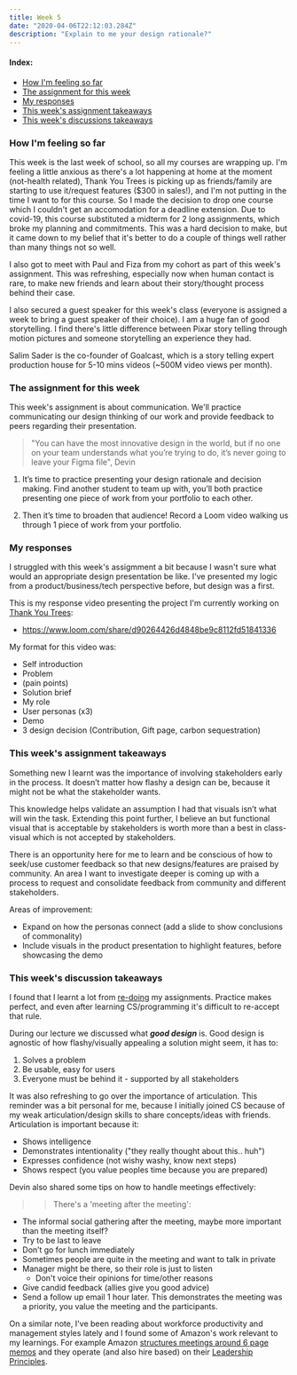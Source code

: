 ```yaml
---
title: Week 5
date: "2020-04-06T22:12:03.284Z"
description: "Explain to me your design rationale?"
---
```


#### Index:

- [How I'm feeling so far](#howAmIfeeling)
- [The assignment for this week](#assignment)
- [My responses](#responses)
- [This week's assignment takeaways](#assignmentTakeaways)
- [This week's discussions takeaways](#discussionTakeaways)

### <a name="howAmIfeeling"></a> How I'm feeling so far

This week is the last week of school, so all my courses are wrapping up. I'm feeling a little anxious as there's a lot happening at home at the moment (not-health related), Thank You Trees is picking up as friends/family are starting to use it/request features (\$300 in sales!), and I'm not putting in the time I want to for this course. So I made the decision to drop one course which I couldn't get an accomodation for a deadline extension. Due to covid-19, this course substituted a midterm for 2 long assignments, which broke my planning and commitments. This was a hard decision to make, but it came down to my belief that it's better to do a couple of things well rather than many things not so well.

I also got to meet with Paul and Fiza from my cohort as part of this week's assignment. This was refreshing, especially now when human contact is rare, to make new friends and learn about their story/thought process behind their case.

I also secured a guest speaker for this week's class (everyone is assigned a week to bring a guest speaker of their choice). I am a huge fan of good storytelling. I find there's little difference between Pixar story telling through motion pictures and someone storytelling an experience they had.

Salim Sader is the co-founder of Goalcast, which is a story telling expert production house for 5-10 mins videos (~500M video views per month).

### <a name="assignment"></a> The assignment for this week

This week's assignment is about communication. We'll practice communicating our design thinking of our work and provide feedback to peers regarding their presentation.

> "You can have the most innovative design in the world, but if no one on your team understands what you’re trying to do, it’s never going to leave your Figma file", Devin

1. It’s time to practice presenting your design rationale and decision making. Find another student to team up with, you’ll both practice presenting one piece of work from your portfolio to each other.

2. Then it’s time to broaden that audience! Record a Loom video walking us through 1 piece of work from your portfolio.

### <a name="responses"></a> My responses

I struggled with this week's assigmment a bit because I wasn't sure what would an appropriate design presentation be like. I've presented my logic from a product/business/tech perspective before, but design was a first.

This is my response video presenting the project I'm currently working on [Thank You Trees](https://thankyoutrees.io):

- https://www.loom.com/share/d90264426d4848be9c8112fd51841336

My format for this video was:

- Self introduction
- Problem
- (pain points)
- Solution brief
- My role
- User personas (x3)
- Demo
- 3 design decision (Contribution, Gift page, carbon sequestration)

### <a name="assignmentTakeaways"></a> This week's assignment takeaways

Something new I learnt was the importance of involving stakeholders early in the process. It doesn’t matter how flashy a design can be, because it might not be what the stakeholder wants.

This knowledge helps validate an assumption I had that visuals isn’t what will win the task. Extending this point further, I believe an but functional visual that is acceptable by stakeholders is worth more than a best in class-visual which is not accepted by stakeholders.

There is an opportunity here for me to learn and be conscious of how to seek/use customer feedback so that new designs/features are praised by community. An area I want to investigate deeper is coming up with a process to request and consolidate feedback from community and different stakeholders.

Areas of improvement:

- Expand on how the personas connect (add a slide to show conclusions of commonality)
- Include visuals in the product presentation to highlight features, before showcasing the demo

### <a name="discussionTakeaways"></a> This week's discussion takeaways

I found that I learnt a lot from [re-doing](https://www.loom.com/share/69f1335d3349484c95812ab787b308c5) my assignments. Practice makes perfect, and even after learning CS/programming it's difficult to re-accept that rule.

During our lecture we discussed what **_good design_** is. Good design is agnostic of how flashy/visually appealing a solution might seem, it has to:

1. Solves a problem
2. Be usable, easy for users
3. Everyone must be behind it - supported by all stakeholders

It was also refreshing to go over the importance of articulation. This reminder was a bit personal for me, because I initially joined CS because of my weak articulation/design skills to share concepts/ideas with friends. Articulation is important because it:
- Shows intelligence
- Demonstrates intentionality ("they really thought about this.. huh")
- Expresses confidence (not wishy washy, know next steps)
- Shows respect (you value peoples time because you are prepared)

Devin also shared some tips on how to handle meetings effectively:
>> There's a 'meeting after the meeting':
- The informal social gathering after the meeting, maybe more important than the meeting itself?
- Try to be last to leave
- Don’t go for lunch immediately
- Sometimes people are quite in the meeting and want to talk in private
- Manager might be there, so their role is just to listen
  - Don't voice their opinions for time/other reasons
- Give candid feedback (allies give you good advice)
- Send a follow up email 1 hour later. This demonstrates the meeting was a priority, you value the meeting and the participants.

On a similar note, I've been reading about workforce productivity and management styles lately and I found some of Amazon's work relevant to my learnings. For example Amazon [structures meetings around 6 page memos](https://www.linkedin.com/pulse/beauty-amazons-6-pager-brad-porter/) and they operate (and also hire based) on their [Leadership Principles](https://www.amazon.jobs/en/principles).
